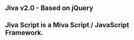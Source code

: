 <b>Jiva v2.0 - Based on jQuery</b>
--------------------------------------------------------
 Jiva Script is a Miva Script / JavaScript Framework.
--------------------------------------------------------

